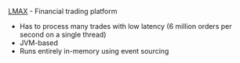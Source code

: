 [LMAX](https://martinfowler.com/articles/lmax.html) - Financial trading platform
- Has to process many trades with low latency (6 million orders per second on a single thread)
- JVM-based
- Runs entirely in-memory using event sourcing

 
